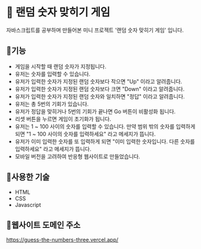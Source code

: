 # 🔢 랜덤 숫자 맞히기 게임
자바스크립트를 공부하며 만들어본 미니 프로젝트 '랜덤 숫자 맞히기 게임' 입니다.
## 📍기능
- 게임을 시작할 때 랜덤 숫자가 지정됩니다.
- 유저는 숫자를 입력할 수 있습니다.
- 유저가 입력한 숫자가 지정된 랜덤 숫자보다 작으면 "Up" 이라고 알려줍니다.
- 유저가 입력한 숫자가 지정된 랜덤 숫자보다 크면 "Down" 이라고 알려줍니다.
- 유저가 입력한 숫자가 지정된 랜덤 숫자와 일치하면 "정답" 이라고 알려줍니다.
- 유저는 총 5번의 기회가 있습니다.
- 유저가 정답을 맞히거나 5번의 기회가 끝나면 Go 버튼이 비활성화 됩니다.
- 리셋 버튼을 누르면 게임이 초기화가 됩니다.
- 유저는 1 ~ 100 사이의 숫자를 입력할 수 있습니다. 만약 범위 밖의 숫자를 입력하게 되면 "1 ~ 100 사이의 숫자를 입력하세요" 라고 메세지가 뜹니다.
- 유저가 이미 입력한 숫자를 또 입력하게 되면 "이미 입력한 숫자입니다. 다른 숫자를 입력하세요" 라고 메세지가 뜹니다.
- 모바일 버전을 고려하여 반응형 웹사이트로 만들었습니다.

## 📍사용한 기술
- HTML
- CSS
- Javascript

## 📍웹사이트 도메인 주소
https://guess-the-numbers-three.vercel.app/
